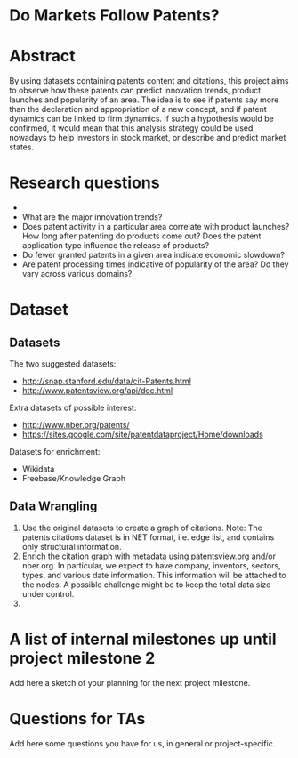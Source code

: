 # Do Markets Follow Patents?

# Abstract

By using datasets containing patents content and citations, this project aims to observe how these patents can predict innovation trends, product launches and popularity of an area. The idea is to see if patents say more than the declaration and appropriation of a new concept, and if patent dynamics can be linked to firm dynamics. If such a hypothesis would be confirmed, it would mean that this analysis strategy could be used nowadays to help investors in stock market, or describe and predict market states.

# Research questions
* 
* What are the major innovation trends?
* Does patent activity in a particular area correlate with product launches? How long after patenting do products come out? Does the patent application type influence the release of products?
* Do fewer granted patents in a given area indicate economic slowdown?
* Are patent processing times indicative of popularity of the area? Do they vary across various domains?

# Dataset
## Datasets
The two suggested datasets:

* http://snap.stanford.edu/data/cit-Patents.html
* http://www.patentsview.org/api/doc.html

Extra datasets of possible interest:

* http://www.nber.org/patents/
* https://sites.google.com/site/patentdataproject/Home/downloads

Datasets for enrichment:

* Wikidata
* Freebase/Knowledge Graph

## Data Wrangling
1. Use the original datasets to create a graph of citations. Note: The patents citations dataset is in NET format, i.e. edge list, and contains only structural information.
2. Enrich the citation graph with metadata using patentsview.org and/or nber.org. In particular, we expect to have company, inventors, sectors, types, and various date information. This information will be attached to the nodes. A possible challenge might be to keep the total data size under control.  
3. 

# A list of internal milestones up until project milestone 2
Add here a sketch of your planning for the next project milestone.

# Questions for TAs
Add here some questions you have for us, in general or project-specific.
